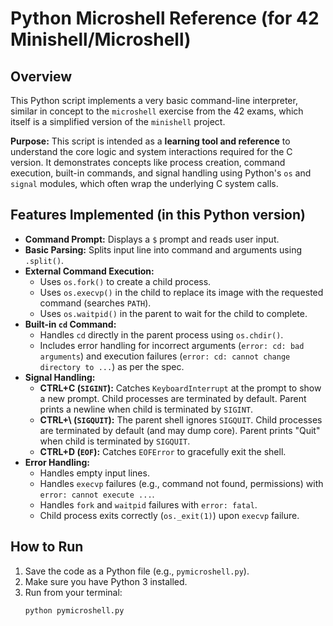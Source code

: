 # Python Microshell Reference (for 42 Minishell/Microshell)

## Overview

This Python script implements a very basic command-line interpreter, similar in concept to the `microshell` exercise from the 42 exams, which itself is a simplified version of the `minishell` project.

**Purpose:** This script is intended as a **learning tool and reference** to understand the core logic and system interactions required for the C version. It demonstrates concepts like process creation, command execution, built-in commands, and signal handling using Python's `os` and `signal` modules, which often wrap the underlying C system calls.

## Features Implemented (in this Python version)

- **Command Prompt:** Displays a `$` prompt and reads user input.
- **Basic Parsing:** Splits input line into command and arguments using `.split()`.
- **External Command Execution:**
	- Uses `os.fork()` to create a child process.
	- Uses `os.execvp()` in the child to replace its image with the requested command (searches `PATH`).
	- Uses `os.waitpid()` in the parent to wait for the child to complete.
- **Built-in `cd` Command:**
	- Handles `cd` directly in the parent process using `os.chdir()`.
	- Includes error handling for incorrect arguments (`error: cd: bad arguments`) and execution failures (`error: cd: cannot change directory to ...`) as per the spec.
- **Signal Handling:**
	- **CTRL+C (`SIGINT`):** Catches `KeyboardInterrupt` at the prompt to show a new prompt. Child processes are terminated by default. Parent prints a newline when child is terminated by `SIGINT`.
	- **CTRL+\ (`SIGQUIT`):** The parent shell ignores `SIGQUIT`. Child processes are terminated by default (and may dump core). Parent prints "Quit" when child is terminated by `SIGQUIT`.
	- **CTRL+D (`EOF`):** Catches `EOFError` to gracefully exit the shell.
- **Error Handling:**
	- Handles empty input lines.
	- Handles `execvp` failures (e.g., command not found, permissions) with `error: cannot execute ...`.
	- Handles `fork` and `waitpid` failures with `error: fatal`.
	- Child process exits correctly (`os._exit(1)`) upon `execvp` failure.

## How to Run

1.  Save the code as a Python file (e.g., `pymicroshell.py`).
2.  Make sure you have Python 3 installed.
3.  Run from your terminal:
    ```bash
    python pymicroshell.py
    ```
